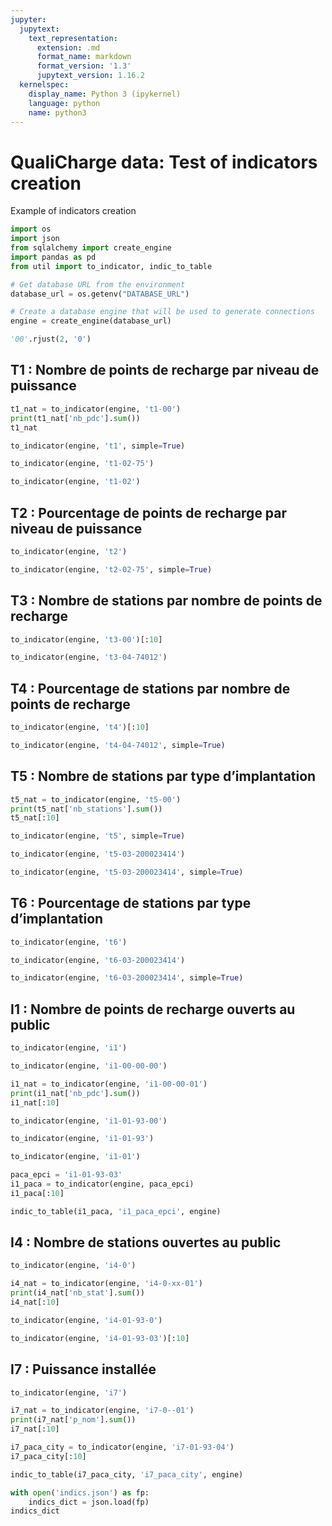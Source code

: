 ```yaml
---
jupyter:
  jupytext:
    text_representation:
      extension: .md
      format_name: markdown
      format_version: '1.3'
      jupytext_version: 1.16.2
  kernelspec:
    display_name: Python 3 (ipykernel)
    language: python
    name: python3
---
```


# QualiCharge data: Test of indicators creation
Example of indicators creation

```python
import os
import json
from sqlalchemy import create_engine
import pandas as pd
from util import to_indicator, indic_to_table

# Get database URL from the environment
database_url = os.getenv("DATABASE_URL")

# Create a database engine that will be used to generate connections
engine = create_engine(database_url)

```

```python
'00'.rjust(2, '0')
```

## T1 : Nombre de points de recharge par niveau de puissance

```python
t1_nat = to_indicator(engine, 't1-00')
print(t1_nat['nb_pdc'].sum())
t1_nat
```

```python
to_indicator(engine, 't1', simple=True)
```

```python
to_indicator(engine, 't1-02-75')
```

```python
to_indicator(engine, 't1-02')
```

## T2 : Pourcentage de points de recharge par niveau de puissance

```python
to_indicator(engine, 't2')
```

```python
to_indicator(engine, 't2-02-75', simple=True)
```

## T3 : Nombre de stations par nombre de points de recharge

```python
to_indicator(engine, 't3-00')[:10]
```

```python
to_indicator(engine, 't3-04-74012')
```

## T4 : Pourcentage de stations par nombre de points de recharge

```python
to_indicator(engine, 't4')[:10]
```

```python
to_indicator(engine, 't4-04-74012', simple=True)
```

## T5 : Nombre de stations par type d’implantation

```python
t5_nat = to_indicator(engine, 't5-00')
print(t5_nat['nb_stations'].sum())
t5_nat[:10]
```

```python
to_indicator(engine, 't5', simple=True)
```

```python
to_indicator(engine, 't5-03-200023414')
```

```python
to_indicator(engine, 't5-03-200023414', simple=True)
```

## T6 : Pourcentage de stations par type d’implantation

```python
to_indicator(engine, 't6')
```

```python
to_indicator(engine, 't6-03-200023414')
```

```python
to_indicator(engine, 't6-03-200023414', simple=True)
```

## I1 : Nombre de points de recharge ouverts au public

```python
to_indicator(engine, 'i1')
```

```python
to_indicator(engine, 'i1-00-00-00')
```

```python
i1_nat = to_indicator(engine, 'i1-00-00-01')
print(i1_nat['nb_pdc'].sum())
i1_nat[:10]
```

```python
to_indicator(engine, 'i1-01-93-00')
```

```python
to_indicator(engine, 'i1-01-93')
```

```python
to_indicator(engine, 'i1-01')
```

```python
paca_epci = 'i1-01-93-03'
i1_paca = to_indicator(engine, paca_epci)
i1_paca[:10]
```

```python
indic_to_table(i1_paca, 'i1_paca_epci', engine)
```

## I4 : Nombre de stations ouvertes au public

```python
to_indicator(engine, 'i4-0')
```

```python
i4_nat = to_indicator(engine, 'i4-0-xx-01')
print(i4_nat['nb_stat'].sum())
i4_nat[:10]
```

```python
to_indicator(engine, 'i4-01-93-0')
```

```python
to_indicator(engine, 'i4-01-93-03')[:10]
```

## I7 : Puissance installée

```python
to_indicator(engine, 'i7')
```

```python
i7_nat = to_indicator(engine, 'i7-0--01')
print(i7_nat['p_nom'].sum())
i7_nat[:10]
```

```python
i7_paca_city = to_indicator(engine, 'i7-01-93-04')
i7_paca_city[:10]
```

```python
indic_to_table(i7_paca_city, 'i7_paca_city', engine)
```

```python
with open('indics.json') as fp:
    indics_dict = json.load(fp)
indics_dict
```
